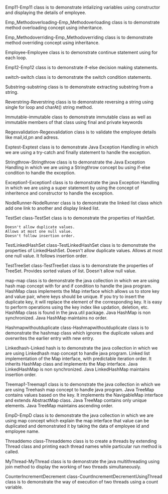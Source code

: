 Emp11-Emp11 class is to demonstrate intializing variables using constructor and displaying the details of employee.


Emp_Methodoverloading-Emp_Methodoverloading class is to demonstrate method overloading concept using inheritance.


Emp_Methodoverriding-Emp_Methodoverriding class is to demonstrate method overriding concept using inheritance.


Employee-Employee class is to demonstrate continue statement using for each loop.


Emp12-Emp12 class is to demonstrate if-else decision making statements.


switch-switch class is to demonstrate the switch condition statements.


Substring-substring class is to demonstrate extracting substring from a string. 


Reverstring-Reverstring class is to demonstrate reversing a string using single for loop and charAt() string method.


Immutable-immutable class to demonstrate immutable class as well as immutable members of that class using final and private keywords


Regexvalidation-Regexvalidation class is to validate the employee details like mail,id,pn and adress.


Exptest-Exptest class is to demonstrate Java Exception Handling in which we are using a try-catch and finally statement to handle the exception.


Stringthrow-Stringthrow class is to demonstrate the Java Exception Handling in which we are using a Stringthrow concept bu using if-else condition to handle the exception.


Exception1-Exception1 class is to demonstrate the java Exception Handling in which we are using a super statement by using the concept of inheritence and constructor to handle the exception.


NodeRunner-NodeRunner class is to demonstrate the linked list class which add one link to another and display linked list.



TestSet class-TestSet class is to demonstrate the properties of HashSet.

    Doesn't allow duplicate values.
    Allows at most one null value.
    Doesn't follow insertion order.
    
    
    
TestLinkedHashSet class-TestLinkedHashSet class is to demonstrate the properties of LinkedHashSet.
    Doesn't allow duplicate values.
    Allows at most one null value.
    It follows insertion order.
    
    
    
TestTreeSet class-TestTreeSet class is to demonstrate the properties of TreeSet.
    Provides sorted values of list.
    Doesn't allow null value.


map-map class is to demonstrate the java collection in which  we are using hash map concept with for and if condition to handle the java program.
HashMap class implements the Map interface which allows us to store key and value pair, where keys should be unique. If you try to insert the duplicate key, it will replace the element of the corresponding key. It is easy to perform operations using the key index like updation, deletion, etc. HashMap class is found in the java.util package.
Java HashMap is non synchronized.
Java HashMap maintains no order.


Hashmapwithoutduplicate class-Hashmapwithoutduplicate class is to demonstrate the hashmap class which ignores the duplicate values and overwrites the earlier entry with new entry.


Linkedhash-Linked hash is to demonstrate the java collection in which we are using Linkedhash map concept to handle java program.
Linked list implementation of the Map interface, with predictable iteration order. It inherits HashMap class and implements the Map interface.
Java LinkedHashMap is non synchronized.
Java LinkedHashMap maintains insertion order.



Treemap1-Treemap1 class is to demonstrate the java collection in which we are using Treehash map concept to handle java program.
Java TreeMap contains values based on the key. It implements the NavigableMap interface and extends AbstractMap class.
Java TreeMap contains only unique elements.
Java TreeMap maintains ascending order.


EmpD-EmpD class is to demonstrate the java collection in which we are using map concept which explain the map interface  that value can be duplicated and demonstrated it by taking the data of employee id and employee name.


Threaddemo class-Threaddemo class is to create a threads by extending Thread class and printing each thread names while particular run method is called.


MyThread-MyThread class is to demonstrate the java multithreading using join method to display the working of two threads simultaneously. 


CounterIncrementDecrement class-CountIncrementDecrementUsingThread class is to demonstrate the way of execution of two threads using a count variable.











